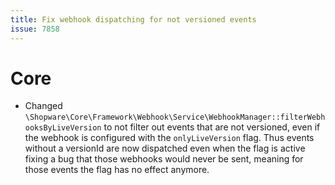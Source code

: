 ```yaml
---
title: Fix webhook dispatching for not versioned events
issue: 7858
---
```

# Core
* Changed `\Shopware\Core\Framework\Webhook\Service\WebhookManager::filterWebhooksByLiveVersion` to not filter out events that are not versioned, even if the webhook is configured with the `onlyLiveVersion` flag. Thus events without a versionId are now dispatched even when the flag is active fixing a bug that those webhooks would never be sent, meaning for those events the flag has no effect anymore. 
